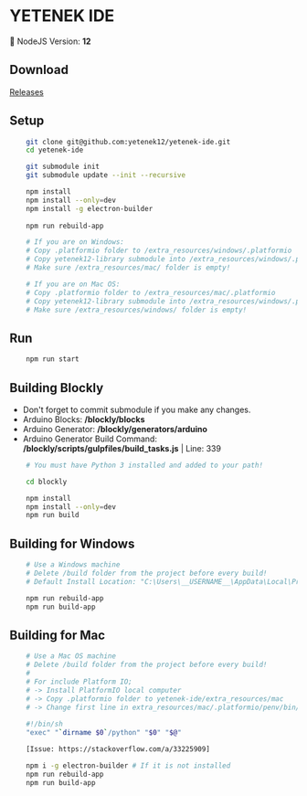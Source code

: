 # YETENEK IDE

🎱 NodeJS Version: **12**  

## Download

[Releases](https://github.com/yetenek12/yetenek-ide/releases)

## Setup

```bash
    git clone git@github.com:yetenek12/yetenek-ide.git
    cd yetenek-ide

    git submodule init
    git submodule update --init --recursive

    npm install
    npm install --only=dev
    npm install -g electron-builder
    
    npm run rebuild-app

    # If you are on Windows:
    # Copy .platformio folder to /extra_resources/windows/.platformio
    # Copy yetenek12-library submodule into /extra_resources/windows/.platformio/platforms/packages/framework-arduinoespressif32/libraries
    # Make sure /extra_resources/mac/ folder is empty!

    # If you are on Mac OS:
    # Copy .platformio folder to /extra_resources/mac/.platformio
    # Copy yetenek12-library submodule into /extra_resources/windows/.platformio/platforms/packages/framework-arduinoespressif32/libraries
    # Make sure /extra_resources/windows/ folder is empty!
```

## Run

```bash
    npm run start
```

## Building Blockly

- Don't forget to commit submodule if you make any changes.
- Arduino Blocks: **/blockly/blocks**
- Arduino Generator: **/blockly/generators/arduino**
- Arduino Generator Build Command: **/blockly/scripts/gulpfiles/build_tasks.js** | Line: 339

```bash
    # You must have Python 3 installed and added to your path!

    cd blockly

    npm install
    npm install --only=dev
    npm run build
```

## Building for Windows

```bash
    # Use a Windows machine
    # Delete /build folder from the project before every build!
    # Default Install Location: "C:\Users\__USERNAME__\AppData\Local\Programs\YETENEK IDE"

    npm run rebuild-app
    npm run build-app
```

## Building for Mac

```bash
    # Use a Mac OS machine
    # Delete /build folder from the project before every build!
    #
    # For include Platform IO;
    # -> Install PlatformIO local computer
    # -> Copy .platformio folder to yetenek-ide/extra_resources/mac
    # -> Change first line in extra_resources/mac/.platformio/penv/bin/pio and platformio to
    
    #!/bin/sh
    "exec" "`dirname $0`/python" "$0" "$@"

    [Issue: https://stackoverflow.com/a/33225909]

    npm i -g electron-builder # If it is not installed
    npm run rebuild-app
    npm run build-app
```
